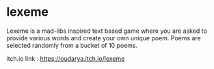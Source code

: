 # lexeme
Lexeme is a mad-libs inspired text based game where you are asked to provide various words and create your own unique poem. Poems are selected randomly from a bucket of 10 poems. 

itch.io link : https://oudarya.itch.io/lexeme
